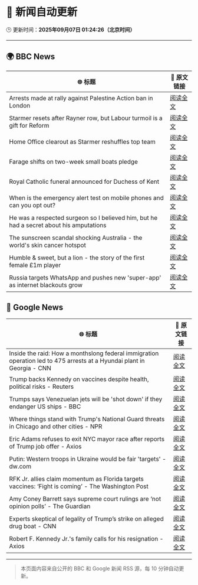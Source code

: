 # 🧠 新闻自动更新

🕒 更新时间：**2025年09月07日 01:24:26（北京时间）**

---

## 🌍 BBC News

| 🌐 标题 | 🔗 原文链接 |
|--------|-------------|
| Arrests made at rally against Palestine Action ban in London | [阅读全文](https://www.bbc.com/news/articles/c62qrmpd7l5o?at_medium=RSS&at_campaign=rss) |
| Starmer resets after Rayner row, but Labour turmoil is a gift for Reform | [阅读全文](https://www.bbc.com/news/articles/c39rk4jlpw7o?at_medium=RSS&at_campaign=rss) |
| Home Office clearout as Starmer reshuffles top team | [阅读全文](https://www.bbc.com/news/articles/cj4ydgr0nwpo?at_medium=RSS&at_campaign=rss) |
| Farage shifts on two-week small boats pledge | [阅读全文](https://www.bbc.com/news/articles/c237k55y90ko?at_medium=RSS&at_campaign=rss) |
| Royal Catholic funeral announced for Duchess of Kent | [阅读全文](https://www.bbc.com/news/articles/c1mx9vzmjy3o?at_medium=RSS&at_campaign=rss) |
| When is the emergency alert test on mobile phones and can you opt out? | [阅读全文](https://www.bbc.com/news/articles/c8e1n4d14kro?at_medium=RSS&at_campaign=rss) |
| He was a respected surgeon so I believed him, but he had a secret about his amputations | [阅读全文](https://www.bbc.com/news/articles/cy0vr20gxvno?at_medium=RSS&at_campaign=rss) |
| The sunscreen scandal shocking Australia - the world's skin cancer hotspot | [阅读全文](https://www.bbc.com/news/articles/c4gzl41rpdqo?at_medium=RSS&at_campaign=rss) |
| Humble & sweet, but a lion - the story of the first female £1m player | [阅读全文](https://www.bbc.com/sport/football/articles/cn82lx29558o?at_medium=RSS&at_campaign=rss) |
| Russia targets WhatsApp and pushes new 'super-app' as internet blackouts grow | [阅读全文](https://www.bbc.com/news/articles/ce9rj2145jgo?at_medium=RSS&at_campaign=rss) |

## 📰 Google News

| 🌐 标题 | 🔗 原文链接 |
|--------|-------------|
| Inside the raid: How a monthslong federal immigration operation led to 475 arrests at a Hyundai plant in Georgia - CNN | [阅读全文](https://news.google.com/rss/articles/CBMieEFVX3lxTE9jV2wtX3FTLVBGWjl1MmFtTHgwQUYxZlIzcVpYTDhjTF9YMTdRZWxPRWJOdHh1QmpkNlVpaG1jRXVDbng5cHJpRXJSM09xVk1yZTZSX2pwam9GSVNDamJVMWZOWG9TeTY4TUx0SmQ1c3JkUEN3Ukpibw?oc=5) |
| Trump backs Kennedy on vaccines despite health, political risks - Reuters | [阅读全文](https://news.google.com/rss/articles/CBMiywFBVV95cUxQTDlvM1VpYnVfUmdkdEpDNkNLU284amFqUk9IaEZRTUJvZ19KMWxCMVZxM1lwUkJDUHJjYWE1Q09nZnd6QzEzQUVndUt6V0o3ZWlXZEs0MzZ3MWtNVHlZXzd3OE9ZTVVvYTJfb2FzQWtlVVZVWERfWUFlWDRxb2tfV3p1ZlVkbnQ3VGx5NXM1Mm9OeVVjWjBfMGJFMWp5Y09PN2Y4X3B1UlBUenZWdTRyN1JuTGstdUpRbkNUV3lNTVhwM1RUNjlaMFdJNA?oc=5) |
| Trumps says Venezuelan jets will be 'shot down' if they endanger US ships - BBC | [阅读全文](https://news.google.com/rss/articles/CBMiWkFVX3lxTE02eHpLczdTUFVLb3RhQUJWSWVJYThDWkZCbWEzTUVWclJ5elVweW1PQkhqRTNGdGFLanJFdFFlOVZCbW1ZZlY1ZG91TVNfcmlNSFVQbXVUdnVXd9IBX0FVX3lxTE1iLUVQN1NELXNGV29NcUtEb1dnb1hkcld3dVpUNkNrUUNMS21MU0MzWjZfY0w0Ym5TZGZSdWEyUmtIei03bHRlTi1IdzV6M3AtQTVmMmFhdW1WczRUaUdj?oc=5) |
| Where things stand with Trump's National Guard threats in Chicago and other cities - NPR | [阅读全文](https://news.google.com/rss/articles/CBMikwFBVV95cUxQcFk0dGdKNmhJMm5kWnVpSEtSaFV0YlpFUThEclFmMS0zal9uR2FSTVZiMWR4bHhMMzZwdnZvcWdUOVNpcEtwRk45dDdSRGpYaFJ3dHJiYUdMQ21aczVDNHZ2bDdVcDFHNUVSV0NYTEUxejNEYUJOMU90WU9sc250QzVsNldtcmNBWjlNRDRMSk1ta2c?oc=5) |
| Eric Adams refuses to exit NYC mayor race after reports of Trump job offer - Axios | [阅读全文](https://news.google.com/rss/articles/CBMid0FVX3lxTE9MVW45UzJCVXJ5YUZJNTUwSFNNdVBRMTAxakgxVFdHZi1uWGRvZ2lzYjFJR052ZTBiRmFqbWZ3WHEyb2tiejZfUTRuNWNmNHVNN0VUX1dVNDlPVVVjeGxpUVRpeUtiTXgyNGYxZkNuYWFHQXl0Vk9z?oc=5) |
| Putin: Western troops in Ukraine would be fair 'targets' - dw.com | [阅读全文](https://news.google.com/rss/articles/CBMikwFBVV95cUxQSWZCaXcwTEVHbVpJYlBRX3YtRENteTVFbG83X0tpR0dsTnUzdlhvZzQxb0V4YUhHTGx5YjBrVEdySjFRRWRIM0R5eDBGeDVHellLdUgtYlF1VnJxUDNMYWdZY25TUlBWTkUxYWpTazk3elMteEIyQy0yZDZNaUh5UEpMSHptWERGWWstUjlUb0d3a00?oc=5) |
| RFK Jr. allies claim momentum as Florida targets vaccines: ‘Fight is coming’ - The Washington Post | [阅读全文](https://news.google.com/rss/articles/CBMinAFBVV95cUxOSF9SY1U1ZXF0bmdaS2VMQWpRNlQwbXhtcDlrRVJOaGlEV0QwSzNsb3g5OWhISXk4dGhEV0RuNWpLdFd6emNpeWtTR1hxY3N1X2dmbUxuTTAtNTlpZ0VrRVhyQ0xZOUIwaklLcGFucXN4MzRyeU5ZOE1mSTYyWHlST0RXSHVtU3RzQVIzeHJnMllLZjRLdDNJQ19Hanc?oc=5) |
| Amy Coney Barrett says supreme court rulings are ‘not opinion polls’ - The Guardian | [阅读全文](https://news.google.com/rss/articles/CBMikAFBVV95cUxPX1R6M3VoR2tyaUVaX0UzanY2SE1JRkFULVhaX0pVY3dxSEw4bnNDc1lWVXRaSFdSNTQ4b1FLcmMxQmxEb1dWZF9ubVB0Z2RnZ19oMTFHTmxYcGRGcGl5V1RzZUdlX1FjWFpzR0lwWXZtWkVrSHNnakdvNjVQVnlHNHI2X2JsRGx4dG11ZnR0U2E?oc=5) |
| Experts skeptical of legality of Trump’s strike on alleged drug boat - CNN | [阅读全文](https://news.google.com/rss/articles/CBMiggFBVV95cUxNeGU0Z1BGZUdvVU1nWmNCZnA2TGxxbU5yX3VJOFBwTF93b2p0VXc1dkwxYmhiM09faTZhc3AtVWxReDh2MDF1UUhubVhiTHFKTEpDMzI4YmwwVlpTU2RjZ1ZoTldZZ1JlVG5wd1NnRzNFZGtkM2tMbXN3azFyVDZqbW1B?oc=5) |
| Robert F. Kennedy Jr.'s family calls for his resignation - Axios | [阅读全文](https://news.google.com/rss/articles/CBMiekFVX3lxTFB4WXhFRXlJckQ3X0U1ajQ5QVdKLTcxanlMZkdyeWVmWWg4ZERRV0lOTlVrbENRR2FfdUg3NHhIMHA4OUZfRndNZFdsRFJfdUVVRS1Yd2lvTmlJSXR1czF5WFBFQm04NjJoSGg1VEZZMkQ1RE9HN2ludTB3?oc=5) |

---
> 本页面内容来自公开的 BBC 和 Google 新闻 RSS 源，每 10 分钟自动更新。